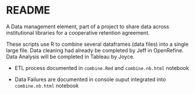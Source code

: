 # README

A Data management element, part of a project to share data across institutional libraries for a cooperative retention agreement.  

These scripts use R to combine several dataframes (data files) into a single large file.  Data cleaning had already be completed by Jeff in OpenRefine.   Data Analysis will be completed in Tableau by Joyce.

- ETL process documented in `combine.Rmd` and `combine.nb.html` notebook

- Data Failures are documented in console ouput integrated into `combine.nb.html` notebook
